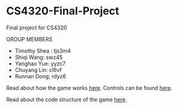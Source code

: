 # CS4320-Final-Project
Final project for CS4320

GROUP MEMBERS
* Timothy Shea : tjs3m4
* Shiqi Wang: swz45
* Yanghao Yue: yyzc7
* Chuyang Lin: cl6vf
* Runnan Dong; rdyz6

Read about how the game works [here](/docs/mechanics.md).
Controls can be found [here](/docs/controls.md).

Read about the code structure of the game [here](/docs/code_structure.md).

